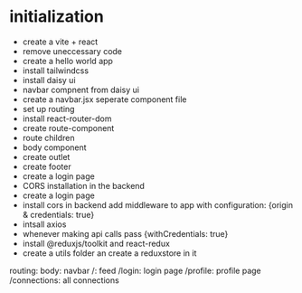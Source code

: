 # initialization 
- create a vite + react
- remove uneccessary code
- create a hello world app
- install tailwindcss
- install daisy ui
- navbar compnent from daisy ui
- create a navbar.jsx seperate component file
- set up routing
- install react-router-dom
- create route-component
- route children
- body component
- create outlet
- create footer
- create a login page
- CORS installation in the backend 
- create a login page
- install cors in backend add middleware to app with configuration: {origin & credentials: true}
- intsall axios
- whenever making api calls pass {withCredentials: true}
- install @reduxjs/toolkit and react-redux
- create a utils folder an create a reduxstore in it



routing:
body: 
    navbar
    /: feed
    /login: login page
    /profile: profile page
    /connections: all connections


